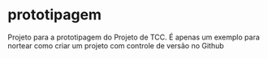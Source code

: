 # prototipagem
Projeto para a prototipagem do Projeto de TCC. É apenas um exemplo para nortear como criar um projeto com controle de versão no Github
